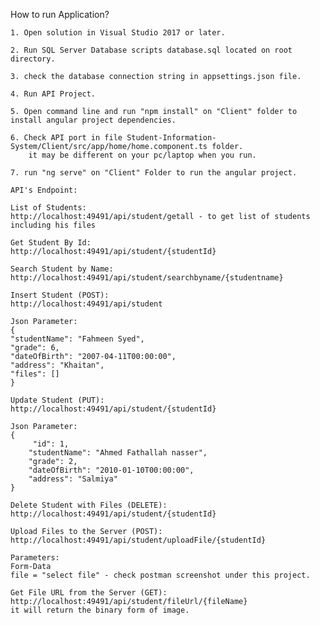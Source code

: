 How to run Application?

	1. Open solution in Visual Studio 2017 or later.

	2. Run SQL Server Database scripts database.sql located on root directory.

	3. check the database connection string in appsettings.json file.

	4. Run API Project.

	5. Open command line and run "npm install" on "Client" folder to install angular project dependencies.

  	6. Check API port in file Student-Information-System/Client/src/app/home/home.component.ts folder.
        it may be different on your pc/laptop when you run.

	7. run "ng serve" on "Client" Folder to run the angular project.

	API's Endpoint:

	List of Students:
	http://localhost:49491/api/student/getall - to get list of students including his files

	Get Student By Id:
	http://localhost:49491/api/student/{studentId}

	Search Student by Name:
	http://localhost:49491/api/student/searchbyname/{studentname}

	Insert Student (POST):
	http://localhost:49491/api/student

	Json Parameter:
	{
    "studentName": "Fahmeen Syed",
    "grade": 6,
    "dateOfBirth": "2007-04-11T00:00:00",
    "address": "Khaitan",
    "files": []
	}

	Update Student (PUT):
	http://localhost:49491/api/student/{studentId}

	Json Parameter:
	{
		 "id": 1,
        "studentName": "Ahmed Fathallah nasser",
        "grade": 2,
        "dateOfBirth": "2010-01-10T00:00:00",
        "address": "Salmiya"
	}

	Delete Student with Files (DELETE):
	http://localhost:49491/api/student/{studentId}

	Upload Files to the Server (POST):
	http://localhost:49491/api/student/uploadFile/{studentId}
	
	Parameters:
	Form-Data
	file = "select file" - check postman screenshot under this project.

	Get File URL from the Server (GET):
	http://localhost:49491/api/student/fileUrl/{fileName}
	it will return the binary form of image.

